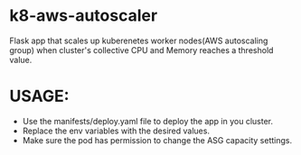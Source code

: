 # k8-aws-autoscaler


Flask app that scales up kuberenetes worker nodes(AWS autoscaling group) when cluster's collective CPU and Memory reaches a threshold value.


# USAGE:

- Use the manifests/deploy.yaml file to deploy the app in you cluster. 
- Replace the env variables with the desired values.
- Make sure the pod has permission to change the ASG capacity settings.

